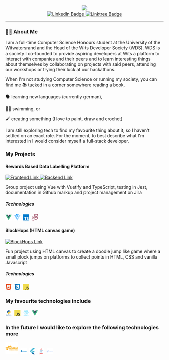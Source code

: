 <div id="header" align="center">
  <img src="https://drive.google.com/uc?export=view&id=1uODqXryuYz97vFVwgrkhLcTNx9MUm0F1" width="100"/>
</div>
<div id="badges" align="center">
  <a href="https://www.linkedin.com/in/je-mekruger-baartjes/">
    <img src="https://img.shields.io/badge/LinkedIn-blue?style=for-the-badge&logo=linkedin&logoColor=white" alt="LinkedIn Badge"/>
  </a>
  <a href="https://linktr.ee/witsdevsoc">
    <img src="https://img.shields.io/badge/Linktree-green?logo=linktree&logoColor=white&style=for-the-badge" alt="Linktree Badge"/>
  </a>
</div>

---

### :woman_technologist: About Me
I am a full-time Computer Science Honours student at the University of the Witwatersrand and the Head of the Wits Developer Society (WDS). WDS is a society I co-founded to provide aspiring developers at Wits a platform to interact with companies and their peers and to learn interesting things about themselves by collaborating on projects with said peers, attending our workshops or trying their luck at our hackathons.

When I'm not studying Computer Science or running my society, you can find me
📚 tucked in a corner somewhere reading a book,

🗣 learning new languages (currently german),

🏊‍♀️ swimming, or

🖌️ creating something (I love to paint, draw and crochet)


I am still exploring tech to find my favourite thing about it, so I haven't settled on an exact role. For the moment, to best describe what I'm interested in I would consider myself a full-stack developer.

### My Projects
<div id="projects">
  
  <div id="rewards-based-data-labelling">
    <h4> Rewards Based Data Labelling Platform </h4>
    <a href="https://github.com/Jem-Kaybi/reward-based-data-labelling">
      <img src="https://img.shields.io/badge/-frontend-lightgrey?style=for-the-badge&logoColor=white" alt="Frontend Link"/>
    </a>
    <a href="https://github.com/Jem-Kaybi/reward-based-data-labelling-server">
      <img src="https://img.shields.io/badge/-backend-lightgrey?style=for-the-badge&logoColor=white" alt="Backend Link"/>
    </a>
    <p> Group project using Vue with Vuetify and TypeScript, testing in Jest, documentation in Github markup and project management on Jira </p>
    <h5> Technologies </h5>
    <div id="technologies">
      <img src="https://github.com/devicons/devicon/blob/master/icons/vuejs/vuejs-original.svg" title="Vue" alt="Vue" width="20" height="20"/>&nbsp;
      <img src="https://github.com/devicons/devicon/blob/master/icons/vuetify/vuetify-original.svg" title="Vuetify" alt="Vuetify" width="20" height="20"/>&nbsp;
      <img src="https://github.com/devicons/devicon/blob/master/icons/typescript/typescript-original.svg" title="TypeScript" alt="TypeScript" width="20" height="20"/>&nbsp;
      <img src="https://github.com/devicons/devicon/blob/master/icons/jest/jest-plain.svg" title="Jest" alt="Jest" width="20" height="20"/>&nbsp;
    </div>
  </div>
  
  <div id="blockhops">
    <h4> BlockHops (HTML canvas game) </h4>
    <a href="https://jem-kaybis.github.io/BlockHops/">
      <img src="https://img.shields.io/badge/-See Game-lightgrey?style=for-the-badge&logoColor=white" alt="BlockHops Link"/>
    </a>
    <p> Fun project using HTML canvas to create a doodle jump like game where a small plock jumps on platforms to collect points in HTML, CSS and vanilla Javascript </p>
    <h5> Technologies </h5>
    <div id="technologies">
      <img src="https://github.com/devicons/devicon/blob/master/icons/html5/html5-original.svg" title="HTML" alt="HTML" width="20" height="20"/>&nbsp;
      <img src="https://github.com/devicons/devicon/blob/master/icons/css3/css3-original.svg" title="CSS" alt="CSS" width="20" height="20"/>&nbsp;
      <img src="https://github.com/devicons/devicon/blob/master/icons/javascript/javascript-original.svg" title="JavaScript" alt="JavaScript" width="20" height="20"/>&nbsp;
     </div>
  </div>

</div>


### My favourite technologies include
<div>
  <img src="https://github.com/devicons/devicon/blob/master/icons/python/python-original-wordmark.svg" title="Python" alt="Python" width="20" height="20"/>&nbsp;
  <img src="https://github.com/devicons/devicon/blob/master/icons/javascript/javascript-original.svg" title="JavaScript" alt="JavaScript" width="20" height="20"/>&nbsp;
  <img src="https://github.com/devicons/devicon/blob/master/icons/react/react-original-wordmark.svg" title="React" alt="React" width="20" height="20"/>&nbsp;
  <img src="https://github.com/devicons/devicon/blob/master/icons/vuejs/vuejs-original.svg" title="React" alt="Vue" width="20" height="20"/>&nbsp;
</div>

### In the future I would like to explore the following technologies more
<img src="https://github.com/devicons/devicon/blob/master/icons/amazonwebservices/amazonwebservices-plain-wordmark.svg" title="AWS" alt="AWS" width="40" height="40"/>&nbsp;
<img src="https://github.com/devicons/devicon/blob/master/icons/azure/azure-original-wordmark.svg" title="Java" alt="Java" width="20" height="20"/>&nbsp;
<img src="https://github.com/devicons/devicon/blob/master/icons/flutter/flutter-original.svg" title="Flutter" alt="Flutter" width="20" height="20"/>&nbsp;
<img src="https://github.com/devicons/devicon/blob/master/icons/java/java-original-wordmark.svg" title="Java" alt="Java" width="20" height="20"/>&nbsp;
<img src="https://github.com/devicons/devicon/blob/master/icons/ionic/ionic-original-wordmark.svg" title="Java" alt="Java" width="20" height="20"/>&nbsp;
